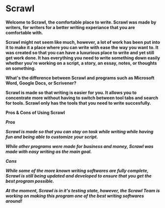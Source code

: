# Scrawl
<b> Welcome to Scrawl, the comfortable place to write. Scrawl was made by writers, for writers for a better writing experiance that you are comfortable with.

Scrawl might not seem like much, however, a lot of work has been put into it to make it a place where you can write with ease the way you want to. It was created so that you can have a luxurious place to write and yet still get work done. It has everything you need to write something down easily whether you're working on a script, a story, an essay, notes, or thoughts on something.

<b> What's the difference between Scrawl and programs such as Microsoft Word, Google Docs, or Scrivener? <b>
  

Scrawl is made so that writing is easier for you. It allows you to concentrate more without having to switch between tool tabs and search for tools. Scrawl only has the tools that you need to write succesfully. <b>

<strong> Pros & Cons of Using Scrawl <strong>
  
 <i> Pros <i>
  

  Scrawl is made so that you can stay on task while writing while having fun and being able to customize your script.
  
  While other programs were made for business and money, Scrawl was made with easy writing as the main goal.
  
 <i> Cons <i>
  

  While some of the more known writing softwares are fully complete, Scrawl is still being updated and developed to ensure that you get the best program possible.
  
  At the moment, Scrawl is in it's testing state, however, the Scrawl Team is working on making this program one of the best writing softwares around!
